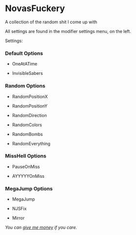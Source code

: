 # NovasFuckery
A collection of the random shit I come up with

All settings are found in the modifier settings menu, on the left.

Settings: 

### Default Options
* OneAtATime

* InvisibleSabers

### Random Options

* RandomPositionX

* RandomPositionY

* RandomDirection

* RandomColors

* RandomBombs

* RandomEverything

### MissHell Options

* PauseOnMiss

* AYYYYYOnMiss

### MegaJump Options

* MegaJump

* NJSFix

* Mirror


*You can [give me money](https://ko-fi.com/itsnovahere) if you care.*
